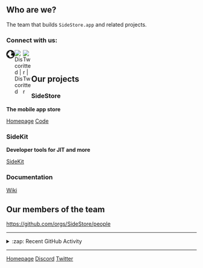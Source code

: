 <!-- 
Docs: How to use GitHub README and actions to auto-generate embedded content.
https://github.com/anuraghazra/github-readme-stats
https://www.youtube.com/watch?v=n6d4KHSKqGk
https://github.com/rahuldkjain/github-profile-readme-generator
 -->

## Who are we?

The team that builds `SideStore.app` and related projects.

### Connect with us:

<!--
[![Website](https://img.shields.io/website?label=sidestore.io&style=for-the-badge&url=https://sidestore.io)](https://sidestore.io)
[![Twitter Follow](https://img.shields.io/twitter/follow/sidestore_io?color=1DA1F2&logo=twitter&style=for-the-badge)](https://twitter.com/intent/follow?original_referer=https%3A%2F%2Fgithub.com%2Fsidestore&screen_name=sidestore)
[![GitHub Followers](https://img.shields.io/github/followers/sidestore?style=for-the-badge)]()
[![GitHub Sponsors](https://img.shields.io/github/sponsors/sidestore?style=for-the-badge
)]() 
-->

[<img align="left" alt="sidestore.io" width="22px" src="https://raw.githubusercontent.com/iconic/open-iconic/master/svg/globe.svg" />][website]
[<img align="left" alt="Discord | Discord" width="22px" src="https://cdn.jsdelivr.net/npm/simple-icons@v3/icons/discord.svg" />][discord]
[<img align="left" alt="Twitter | Twitter" width="22px" src="https://cdn.jsdelivr.net/npm/simple-icons@v3/icons/twitter.svg" />][twitter]

<br />
<br />

## Our projects

### SideStore

__The mobile app store__

[Homepage][website]
[Code][git.sidestore]

### SideKit

__Developer tools for JIT and more__

[SideKit][git.sidekit]

### Documentation

[Wiki][wiki]

## Our members of the team

https://github.com/orgs/SideStore/people

---

<details>
  <summary>:zap: Recent GitHub Activity</summary>

<!--START_SECTION:activity-->
1. 🗣 Commented on [#820](https://github.com/SideStore/SideStore/issues/820) in [SideStore/SideStore](https://github.com/SideStore/SideStore)
2. ❗️ Opened issue [#12](https://github.com/SideStore/apps.json/issues/12) in [SideStore/apps.json](https://github.com/SideStore/apps.json)
3. ❗️ Opened issue [#886](https://github.com/SideStore/SideStore/issues/886) in [SideStore/SideStore](https://github.com/SideStore/SideStore)
4. ❗️ Opened issue [#885](https://github.com/SideStore/SideStore/issues/885) in [SideStore/SideStore](https://github.com/SideStore/SideStore)
5. 🗣 Commented on [#881](https://github.com/SideStore/SideStore/issues/881) in [SideStore/SideStore](https://github.com/SideStore/SideStore)
6. 🗣 Commented on [#884](https://github.com/SideStore/SideStore/issues/884) in [SideStore/SideStore](https://github.com/SideStore/SideStore)
7. ❗️ Closed issue [#884](https://github.com/SideStore/SideStore/issues/884) in [SideStore/SideStore](https://github.com/SideStore/SideStore)
8. ❗️ Closed issue [#883](https://github.com/SideStore/SideStore/issues/883) in [SideStore/SideStore](https://github.com/SideStore/SideStore)
9. ❗️ Opened issue [#884](https://github.com/SideStore/SideStore/issues/884) in [SideStore/SideStore](https://github.com/SideStore/SideStore)
10. ❗️ Opened issue [#883](https://github.com/SideStore/SideStore/issues/883) in [SideStore/SideStore](https://github.com/SideStore/SideStore)
11. 🗣 Commented on [#881](https://github.com/SideStore/SideStore/issues/881) in [SideStore/SideStore](https://github.com/SideStore/SideStore)
12. 🗣 Commented on [#846](https://github.com/SideStore/SideStore/issues/846) in [SideStore/SideStore](https://github.com/SideStore/SideStore)
13. 🗣 Commented on [#846](https://github.com/SideStore/SideStore/issues/846) in [SideStore/SideStore](https://github.com/SideStore/SideStore)
14. 🗣 Commented on [#846](https://github.com/SideStore/SideStore/issues/846) in [SideStore/SideStore](https://github.com/SideStore/SideStore)
15. 🗣 Commented on [#781](https://github.com/SideStore/SideStore/issues/781) in [SideStore/SideStore](https://github.com/SideStore/SideStore)
16. 🗣 Commented on [#880](https://github.com/SideStore/SideStore/issues/880) in [SideStore/SideStore](https://github.com/SideStore/SideStore)
17. 🗣 Commented on [#193](https://github.com/SideStore/SideStore/issues/193) in [SideStore/SideStore](https://github.com/SideStore/SideStore)
18. 🗣 Commented on [#873](https://github.com/SideStore/SideStore/issues/873) in [SideStore/SideStore](https://github.com/SideStore/SideStore)
19. 🗣 Commented on [#833](https://github.com/SideStore/SideStore/issues/833) in [SideStore/SideStore](https://github.com/SideStore/SideStore)
20. ❗️ Closed issue [#833](https://github.com/SideStore/SideStore/issues/833) in [SideStore/SideStore](https://github.com/SideStore/SideStore)
<!--END_SECTION:activity-->

</details>

---

[Homepage][patreon] [Discord][discord] [Twitter][twitter]

<!--
- [Patreon][patreon]
- [OpenCollective][opencollective]
- [YouTube][youtube]
-->

[website]: https://sidestore.io
[wiki]: https://wiki.sidestore.io
[twitter]: https://twitter.com/sidestore_io
[discord]: https://discord.gg/sidestore-949183273383395328
[youtube]: https://youtube.com/TODO
[patreon]: https://www.patreon.com/SideStore
[opencollective]: https://opencollective.com/TODO
[git.sidestore]: https://github.com/SideStore/SideStore/
[git.sidekit]: https://github.com/SideStore/SideKit

